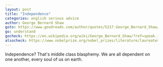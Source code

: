 ```yaml
---
layout: post
title: "Independence"
categories: english serious advice
author: George Bernard Shaw
goto: https://www.goodreads.com/author/quotes/5217.George_Bernard_Shaw/?ref=speak.junglestar.org
go: understand
gocheck: https://en.wikipedia.org/wiki/George_Bernard_Shaw/?ref=speak.junglestar.org
alsocheck: https://www.nobelprize.org/nobel_prizes/literature/laureates/1925/shaw-bio.html?ref=speak.junglestar.org
---
```


Independence? That's middle class blasphemy. We are all dependent on one another, every soul of us on earth.
